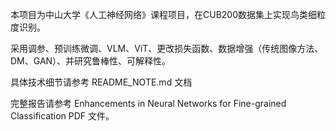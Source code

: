 本项目为中山大学《人工神经网络》课程项目，在CUB200数据集上实现鸟类细粒度识别。

采用调参、预训练微调、VLM、ViT、更改损失函数、数据增强（传统图像方法、DM、GAN）、并研究鲁棒性、可解释性。

具体技术细节请参考 README_NOTE.md 文档

完整报告请参考 Enhancements in Neural Networks for Fine-grained Classification PDF 文件。